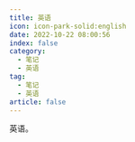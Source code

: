 ```yaml
---
title: 英语
icon: icon-park-solid:english
date: 2022-10-22 08:00:56
index: false
category:
  - 笔记
  - 英语
tag:
  - 笔记
  - 英语
article: false
---
```


英语。
